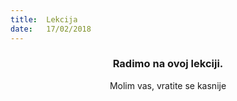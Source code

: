 ```yaml
---
title:  Lekcija
date:   17/02/2018
---
```


### <center>Radimo na ovoj lekciji.</center>
<center>Molim vas, vratite se kasnije</center>